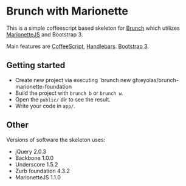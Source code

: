 # Brunch with Marionette
This is a simple coffeescript based skeleton for [Brunch](http://brunch.io/) which utilizes [MarionetteJS](http://marionettejs.com/) and Bootstrap 3.

Main features are [CoffeeScript](http://coffeescript.org/),
[Handlebars](http://handlebarsjs.com/).
[Bootstrap 3](http://foundation.zurb.com/).

## Getting started
* Create new project via executing `brunch new gh:eyolas/brunch-marionette-foundation <project name>
* Build the project with `brunch b` or `brunch w`.
* Open the `public/` dir to see the result.
* Write your code in `app/`.

## Other
Versions of software the skeleton uses:

* jQuery 2.0.3
* Backbone 1.0.0
* Underscore 1.5.2
* Zurb foundation 4.3.2
* MarionetteJS 1.1.0